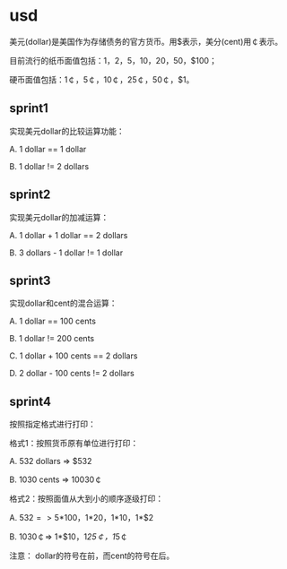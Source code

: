 # usd

美元(dollar)是美国作为存储债务的官方货币。用$表示，美分(cent)用￠表示。

目前流行的纸币面值包括：$1，$2，$5，$10，$20，$50，$100；

硬币面值包括：1￠，5￠，10￠，25￠，50￠，$1。

## sprint1

实现美元dollar的比较运算功能：

A. 1 dollar == 1 dollar

B. 1 dollar != 2 dollars

## sprint2

实现美元dollar的加减运算：

A. 1 dollar + 1 dollar == 2 dollars

B. 3 dollars - 1 dollar != 1 dollar

## sprint3

实现dollar和cent的混合运算：

A. 1 dollar == 100 cents

B. 1 dollar != 200 cents

C. 1 dollar + 100 cents == 2 dollars

D. 2 dollar - 100 cents != 2 dollars

## sprint4

按照指定格式进行打印：

格式1：按照货币原有单位进行打印：

A. 532 dollars => $532

B. 1030 cents => 10030￠

格式2：按照面值从大到小的顺序逐级打印：

A. $532 => 5*$100，1*$20，1*$10，1*$2

B. 1030￠=> 1*$10，1*25￠，1*5￠

注意： dollar的符号在前，而cent的符号在后。
